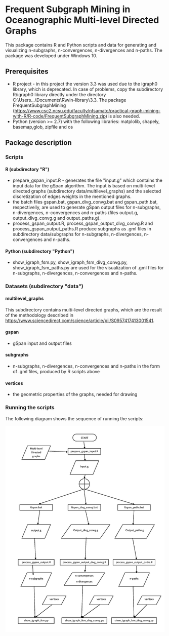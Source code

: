 # Frequent Subgraph Mining in Oceanographic Multi-level Directed Graphs

This package contains R and Python scripts and data for generating and visualizing n-subgraphs, n-convergences, n-divergences and n-paths. The package was developed under Windows 10.

## Prerequisites

* R project - in this project the version 3.3 was used due to the igraph0 library, which is deprecated. In case of problems, copy the subdirectory R/igraph0 library directly under the directory C:\Users\...\Documents\R\win-library\3.3. The package FrequentSubgraphMining (https://www.csc2.ncsu.edu/faculty/nfsamato/practical-graph-mining-with-R/R-code/FrequentSubgraphMining.zip) is also needed.
* Python (version >= 2.7) with the following libraries: matplolib, shapely, basemap,glob, zipfile and os 

## Package description

### Scripts

#### R (subdirectory "R")

* prepare_gspan_input.R - generates the file "input.g" which contains the input data for the gSpan algorithm. The input is based on multi-level directed graphs (subdirectory data/multilevel_graphs) and the selected discretization of edges weights in the mentioned graphs.
* the batch files gspan.bat, gspan_divg_convg.bat and gspan_path.bat, respectivelly,  are used to generate gSpan output files for n-subgraphs, n-divergences, n-convergences and n-paths (files output.g, output_divg_convg.g and output_paths.g).
* process_gspan_output.R, process_gspan_output_divg_convg.R and process_gspan_output_paths.R produce subgraphs as .gml files in subdirectory data/subgraphs for n-subgraphs, n-divergences, n-convergences and n-paths.

#### Python (subdirectory "Python")

* show_igraph_fsm.py, show_igraph_fsm_divg_convg.py, show_igraph_fsm_paths.py are used for the visualization of .gml files for n-subgraphs, n-divergences, n-convergences and n-paths.

### Datasets (subdirectory "data")

#### multilevel_graphs

This subdirectory contains multi-level directed graphs, which are the result of the methodology described in https://www.sciencedirect.com/science/article/pii/S0957417413001541.

#### gspan

* gSpan input and output files

#### subgraphs

* n-subgraphs, n-divergences, n-convergences and n-paths in the form of .gml files, produced by R scripts above 

#### vertices

* the geometric properties of the graphs, needed for drawing

### Running the scripts

The following diagram shows the sequence of running the scripts:

![Process diagram]

[Process diagram]: Process_diagram.png "Process diagram"




